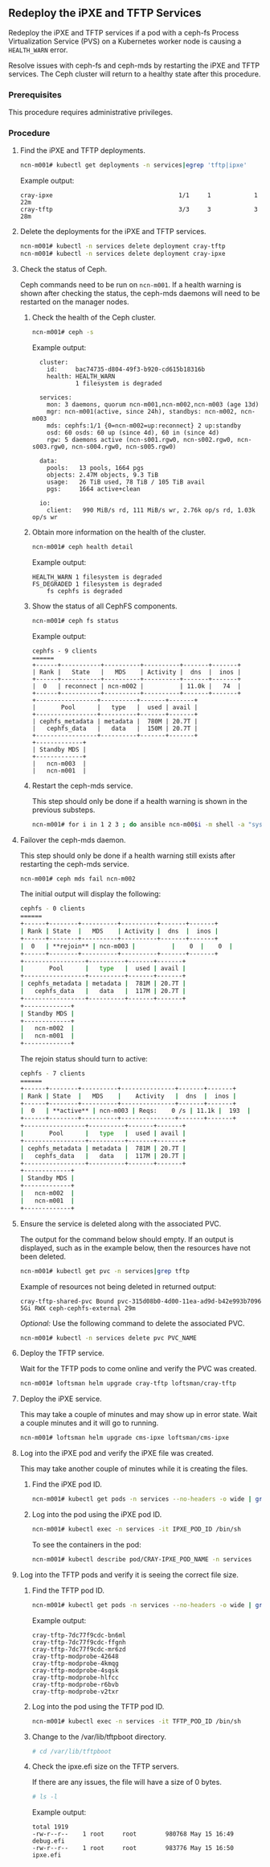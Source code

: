 
## Redeploy the iPXE and TFTP Services

Redeploy the iPXE and TFTP services if a pod with a ceph-fs Process Virtualization Service \(PVS\) on a Kubernetes worker node is causing a `HEALTH_WARN` error.

Resolve issues with ceph-fs and ceph-mds by restarting the iPXE and TFTP services. The Ceph cluster will return to a healthy state after this procedure.

### Prerequisites

This procedure requires administrative privileges.

### Procedure

1.  Find the iPXE and TFTP deployments.

    ```bash
    ncn-m001# kubectl get deployments -n services|egrep 'tftp|ipxe'
    ```

    Example output:

    ```
    cray-ipxe                                   1/1     1            1           22m
    cray-tftp                                   3/3     3            3           28m
    ```

2.  Delete the deployments for the iPXE and TFTP services.

    ```bash
    ncn-m001# kubectl -n services delete deployment cray-tftp
    ncn-m001# kubectl -n services delete deployment cray-ipxe
    ```

3.  Check the status of Ceph.

    Ceph commands need to be run on `ncn-m001`. If a health warning is shown after checking the status, the ceph-mds daemons will need to be restarted on the manager nodes.

    1.  Check the health of the Ceph cluster.

        ```bash
        ncn-m001# ceph -s
        ```

        Example output:

        ```
          cluster:
            id:     bac74735-d804-49f3-b920-cd615b18316b
            health: HEALTH_WARN
                    1 filesystem is degraded

          services:
            mon: 3 daemons, quorum ncn-m001,ncn-m002,ncn-m003 (age 13d)
            mgr: ncn-m001(active, since 24h), standbys: ncn-m002, ncn-m003
            mds: cephfs:1/1 {0=ncn-m002=up:reconnect} 2 up:standby
            osd: 60 osds: 60 up (since 4d), 60 in (since 4d)
            rgw: 5 daemons active (ncn-s001.rgw0, ncn-s002.rgw0, ncn-s003.rgw0, ncn-s004.rgw0, ncn-s005.rgw0)

          data:
            pools:   13 pools, 1664 pgs
            objects: 2.47M objects, 9.3 TiB
            usage:   26 TiB used, 78 TiB / 105 TiB avail
            pgs:     1664 active+clean

          io:
            client:   990 MiB/s rd, 111 MiB/s wr, 2.76k op/s rd, 1.03k op/s wr
        ```

    2.  Obtain more information on the health of the cluster.

        ```bash
        ncn-m001# ceph health detail
        ```

        Example output:

        ```
        HEALTH_WARN 1 filesystem is degraded
        FS_DEGRADED 1 filesystem is degraded
            fs cephfs is degraded
        ```

    3.  Show the status of all CephFS components.

        ```bash
        ncn-m001# ceph fs status
        ```

        Example output:

        ```
        cephfs - 9 clients
        ======
        +------+-----------+----------+----------+-------+-------+
        | Rank |   State   |   MDS    | Activity |  dns  |  inos |
        +------+-----------+----------+----------+-------+-------+
        |  0   | reconnect | ncn-m002 |          | 11.0k |   74  |
        +------+-----------+----------+----------+-------+-------+
        +-----------------+----------+-------+-------+
        |       Pool      |   type   |  used | avail |
        +-----------------+----------+-------+-------+
        | cephfs_metadata | metadata |  780M | 20.7T |
        |   cephfs_data   |   data   |  150M | 20.7T |
        +-----------------+----------+-------+-------+
        +-------------+
        | Standby MDS |
        +-------------+
        |   ncn-m003  |
        |   ncn-m001  |
        ```

    4.  Restart the ceph-mds service.

        This step should only be done if a health warning is shown in the previous substeps.

        ```bash
        ncn-m001# for i in 1 2 3 ; do ansible ncn-m00$i -m shell -a "systemctl restart ceph-mds@ncn-m00$i"; done
        ```

4.  Failover the ceph-mds daemon.

    This step should only be done if a health warning still exists after restarting the ceph-mds service.

    ```bash
    ncn-m001# ceph mds fail ncn-m002
    ```

    The initial output will display the following:

    ```bash
    cephfs - 0 clients
    ======
    +------+--------+----------+----------+-------+-------+
    | Rank | State  |   MDS    | Activity |  dns  |  inos |
    +------+--------+----------+----------+-------+-------+
    |  0   | **rejoin** | ncn-m003 |          |    0  |    0  |
    +------+--------+----------+----------+-------+-------+
    +-----------------+----------+-------+-------+
    |       Pool      |   type   |  used | avail |
    +-----------------+----------+-------+-------+
    | cephfs_metadata | metadata |  781M | 20.7T |
    |   cephfs_data   |   data   |  117M | 20.7T |
    +-----------------+----------+-------+-------+
    +-------------+
    | Standby MDS |
    +-------------+
    |   ncn-m002  |
    |   ncn-m001  |
    +-------------+
    ```

    The rejoin status should turn to active:

    ```bash
    cephfs - 7 clients
    ======
    +------+--------+----------+---------------+-------+-------+
    | Rank | State  |   MDS    |    Activity   |  dns  |  inos |
    +------+--------+----------+---------------+-------+-------+
    |  0   | **active** | ncn-m003 | Reqs:    0 /s | 11.1k |  193  |
    +------+--------+----------+---------------+-------+-------+
    +-----------------+----------+-------+-------+
    |       Pool      |   type   |  used | avail |
    +-----------------+----------+-------+-------+
    | cephfs_metadata | metadata |  781M | 20.7T |
    |   cephfs_data   |   data   |  117M | 20.7T |
    +-----------------+----------+-------+-------+
    +-------------+
    | Standby MDS |
    +-------------+
    |   ncn-m002  |
    |   ncn-m001  |
    +-------------+
    ```

5.  Ensure the service is deleted along with the associated PVC.

    The output for the command below should empty. If an output is displayed, such as in the example below, then the resources have not been deleted.

    ```bash
    ncn-m001# kubectl get pvc -n services|grep tftp
    ```

    Example of resources not being deleted in returned output:

    ```
    cray-tftp-shared-pvc Bound pvc-315d08b0-4d00-11ea-ad9d-b42e993b7096 5Gi RWX ceph-cephfs-external 29m
    ```

    *Optional:* Use the following command to delete the associated PVC.

    ```bash
    ncn-m001# kubectl -n services delete pvc PVC_NAME
    ```

6.  Deploy the TFTP service.

    Wait for the TFTP pods to come online and verify the PVC was created.

    ```bash
    ncn-m001# loftsman helm upgrade cray-tftp loftsman/cray-tftp
    ```

7.  Deploy the iPXE service.

    This may take a couple of minutes and may show up in error state. Wait a couple minutes and it will go to running.

    ```bash
    ncn-m001# loftsman helm upgrade cms-ipxe loftsman/cms-ipxe
    ```

8.  Log into the iPXE pod and verify the iPXE file was created.

    This may take another couple of minutes while it is creating the files.

    1.  Find the iPXE pod ID.

        ```bash
        ncn-m001# kubectl get pods -n services --no-headers -o wide | grep cray-ipxe | awk '{print $1}'
        ```

    2.  Log into the pod using the iPXE pod ID.

        ```bash
        ncn-m001# kubectl exec -n services -it IPXE_POD_ID /bin/sh
        ```

        To see the containers in the pod:

        ```bash
        ncn-m001# kubectl describe pod/CRAY-IPXE_POD_NAME -n services
        ```

9.  Log into the TFTP pods and verify it is seeing the correct file size.

    1.  Find the TFTP pod ID.

        ```bash
        ncn-m001# kubectl get pods -n services --no-headers -o wide | grep cray-tftp | awk '{print $1}'
        ```

        Example output:

        ```
        cray-tftp-7dc77f9cdc-bn6ml
        cray-tftp-7dc77f9cdc-ffgnh
        cray-tftp-7dc77f9cdc-mr6zd
        cray-tftp-modprobe-42648
        cray-tftp-modprobe-4kmqg
        cray-tftp-modprobe-4sqsk
        cray-tftp-modprobe-hlfcc
        cray-tftp-modprobe-r6bvb
        cray-tftp-modprobe-v2txr
        ```

    2.  Log into the pod using the TFTP pod ID.

        ```bash
        ncn-m001# kubectl exec -n services -it TFTP_POD_ID /bin/sh
        ```

    3.  Change to the /var/lib/tftpboot directory.

        ```bash
        # cd /var/lib/tftpboot
        ```

    4.  Check the ipxe.efi size on the TFTP servers.

        If there are any issues, the file will have a size of 0 bytes.

        ```bash
        # ls -l
        ```

        Example output:

        ```
        total 1919
        -rw-r--r--    1 root     root        980768 May 15 16:49 debug.efi
        -rw-r--r--    1 root     root        983776 May 15 16:50 ipxe.efi
        ```



